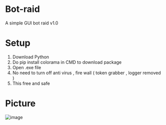 # Bot-raid
A simple GUI bot raid v1.0
# Setup
1. Download Python
2. Do pip install colorama in CMD to download package
3. Open .exe file
4. No need to turn off anti virus , fire wall ( token grabber , logger removed )
5. This free and safe
# Picture
![image](https://user-images.githubusercontent.com/103272479/164259855-92a14399-1a15-4d7f-9a27-f93da42abab2.png)
